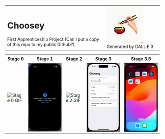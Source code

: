 <table>
  <tr>
    <td>
      <h1>Choosey</h1>
      First Apprenticeship Project<be>
      (Can I put a copy of this repo to my public Github?)
    </td>
    <td>
      <img src="./screenshots/icon.png" alt="App Icon" width="120">
      Generated by DALL·E 3
    </td>
  </tr>
</table>
<table>
  <tr>
    <th>Stage 0</th>
    <th>Stage 1</th>
    <th>Stage 2</th>
    <th>Stage 3</th>
    <th>Stage 3.5</th>
  </tr>
  <tr>
    <td><img src="./screenshots/choosey-stage-0.gif" width="300" alt="Stage 0 GIF"></td>
    <td><img src="./screenshots/choosey-stage-1.gif" width="300" alt="Stage 1 GIF"></td>
    <td><img src="./screenshots/choosey-stage-2.gif" width="300" alt="Stage 2 GIF"></td>
    <td><img src="./screenshots/choosey-stage-3.gif" width="300" alt="Stage 3 GIF"></td>
    <td><img src="./screenshots/choosey-stage-3.5.gif" width="300" alt="Stage 3.5 GIF"></td>
  </tr>
</table>
